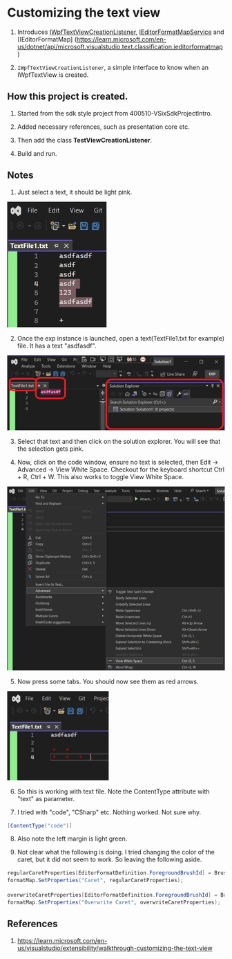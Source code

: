 # Customizing the text view

1. Introduces [IWpfTextViewCreationListener](https://learn.microsoft.com/en-us/dotnet/api/microsoft.visualstudio.text.editor.iwpftextviewcreationlistener), [IEditorFormatMapService](https://learn.microsoft.com/en-us/dotnet/api/microsoft.visualstudio.text.classification.ieditorformatmapservice) and [IEditorFormatMap] (https://learn.microsoft.com/en-us/dotnet/api/microsoft.visualstudio.text.classification.ieditorformatmap)

2. `IWpfTextViewCreationListener`, a simple interface to know when an IWpfTextView is created.

## How this project is created. 
1. Started from the sdk style project from 400510-VSixSdkProjectIntro.

2. Added necessary references, such as presentation core etc.

3. Then add the class **TestViewCreationListener**.

4. Build and run. 

## Notes

1. Just select a text, it should be light pink. 

![Selection of text](images/52_30Selection.jpg)

2. Once the exp instance is launched, open a text(TextFile1.txt for example) file. It has a text "asdfasdf".

![Open Text File](images/52_50OpeningATextFile.jpg)

3. Select that text and then click on the solution explorer. You will see that the selection gets pink. 

4. Now, click on the code window, ensure no text is selected, then Edit -> Advanced -> View White Space. Checkout for the keyboard shortcut Ctrl + R, Ctrl + W. This also works to toggle View White Space.

![View White Spaces](images/53_50EditAdvanced.jpg)

5. Now press some tabs. You should now see them as red arrows.

![Tabs Shown as red arrows](images/54_50TabsShownAsRedArrows.jpg)

6. So this is working with text file. Note the ContentType attribute with "text" as parameter. 

7. I tried with "code", "CSharp" etc. Nothing worked. Not sure why.  

```cs
[ContentType("code")]
```

8. Also note the left margin is light green. 

9. Not clear what the following is doing. I tried changing the color of the caret, but it did not seem to work. So leaving the following aside.

```cs
regularCaretProperties[EditorFormatDefinition.ForegroundBrushId] = Brushes.Magenta;
formatMap.SetProperties("Caret", regularCaretProperties);

overwriteCaretProperties[EditorFormatDefinition.ForegroundBrushId] = Brushes.Turquoise;
formatMap.SetProperties("Overwrite Caret", overwriteCaretProperties);
```

## References
1. https://learn.microsoft.com/en-us/visualstudio/extensibility/walkthrough-customizing-the-text-view

